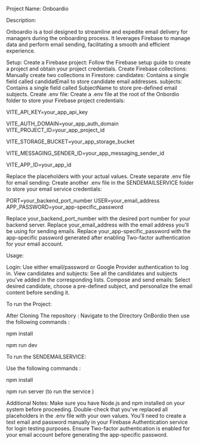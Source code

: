 Project Name: Onboardio

Description:

Onboardio is a tool designed to streamline and expedite email delivery for managers during the onboarding process. 
It leverages Firebase to manage data and perform email sending, facilitating a smooth and efficient experience.

Setup:
Create a Firebase project: Follow the Firebase setup guide to create a project and obtain your project credentials.
Create Firebase collections: Manually create two collections in Firestore:
candidates: Contains a single field called candidatEmail to store candidate email addresses.
subjects: Contains a single field called SubjectName to store pre-defined email subjects.
Create .env file: 
Create a .env file at the root of the Onbordio folder to store your Firebase project credentials:

VITE_API_KEY=your_app_api_key

VITE_AUTH_DOMAIN=your_app_auth_domain
VITE_PROJECT_ID=your_app_project_id

VITE_STORAGE_BUCKET=your_app_storage_bucket

VITE_MESSAGING_SENDER_ID=your_app_messaging_sender_id

VITE_APP_ID=your_app_id

Replace the placeholders with your actual values.
Create separate .env file for email sending: 
Create another .env file in the SENDEMAILSERVICE folder to store your email service credentials:

PORT=your_backend_port_number
USER=your_email_address
APP_PASSWORD=your_app-specific_password

Replace your_backend_port_number with the desired port number for your backend server.
Replace your_email_address with the email address you'll be using for sending emails.
Replace your_app-specific_password with the app-specific password generated after enabling Two-factor authentication for your email account.

Usage:

Login: Use either email/password or Google Provider authentication to log in.
View candidates and subjects: See all the candidates and subjects you've added in the corresponding lists.
Compose and send emails: Select desired candidate, choose a pre-defined subject, and personalize the email content before sending it.

To run the Project:

After Cloning The repository : 
Navigate  to the Directory OnBordio
then use the following commands :

npm install

npm run dev

To run the SENDEMAILSERVICE:

Use the following commands :

 npm install 

 npm run server (to run the service )


Additional Notes:
Make sure you have Node.js and npm  installed on your system before proceeding.
Double-check that you've replaced all placeholders in the .env file with your own values.
You'll need to create a test email and password manually in your Firebase Authentication service for login testing purposes.
Ensure Two-factor authentication is enabled for your email account before generating the app-specific password.


